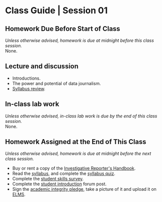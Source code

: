 # Class Guide | Session 01

## Homework Due Before Start of Class
*Unless otherwise advised, homework is due at midnight before this class session.*   
None.

## Lecture and discussion

* Introductions.
* The power and potential of data journalism.
* [Syllabus review](../../README.md).

## In-class lab work
*Unless otherwise advised, in-class lab work is due by the end of this class session.*   
None.

## Homework Assigned at the End of This Class
*Unless otherwise advised, homework is due at midnight before the next class session.*   

* Buy or rent a copy of the [Investigative Reporter's Handbook](https://www.amazon.com/Investigative-Reporters-Handbook-Documents-Techniques/dp/0312589972).
* Read the [syllabus](../../README.md), and complete the [syllabus quiz](https://umd.instructure.com/courses/1251920/quizzes/1245606).
* Complete the [student skills survey](https://umd.instructure.com/courses/1251920/quizzes/1245607).
* Complete the [student introduction](https://umd.instructure.com/courses/1251920/discussion_topics/3478232) forum post.
* Sign the [academic integrity pledge](https://umd.instructure.com/courses/1251920/assignments/4695636), take a picture of it and upload it on [ELMS](https://umd.instructure.com/courses/1251920/assignments/4695636).
